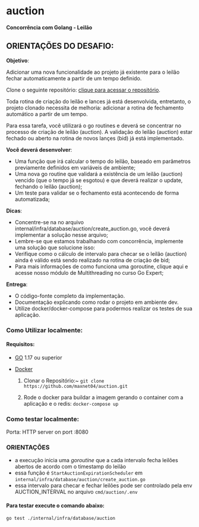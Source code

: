# auction

**Concorrência com Golang - Leilão**

## ORIENTAÇÕES DO DESAFIO:

**Objetivo**:

Adicionar uma nova funcionalidade ao projeto já existente para o leilão fechar automaticamente a partir de um tempo definido.

Clone o seguinte repositório: [clique para acessar o repositório](https://github.com/devfullcycle/labs-auction-goexpert).

Toda rotina de criação do leilão e lances já está desenvolvida, entretanto, o projeto clonado necessita de melhoria: adicionar a rotina de fechamento automático a partir de um tempo.

Para essa tarefa, você utilizará o go routines e deverá se concentrar no processo de criação de leilão (auction). A validação do leilão (auction) estar fechado ou aberto na rotina de novos lançes (bid) já está implementado.

**Você deverá desenvolver**:

- Uma função que irá calcular o tempo do leilão, baseado em parâmetros previamente definidos em variáveis de ambiente;
- Uma nova go routine que validará a existência de um leilão (auction) vencido (que o tempo já se esgotou) e que deverá realizar o update, fechando o leilão (auction);
- Um teste para validar se o fechamento está acontecendo de forma automatizada;

**Dicas**:

- Concentre-se na no arquivo internal/infra/database/auction/create_auction.go, você deverá implementar a solução nesse arquivo;
- Lembre-se que estamos trabalhando com concorrência, implemente uma solução que solucione isso:
- Verifique como o cálculo de intervalo para checar se o leilão (auction) ainda é válido está sendo realizado na rotina de criação de bid;
- Para mais informações de como funciona uma goroutine, clique aqui e acesse nosso módulo de Multithreading no curso Go Expert;
 
**Entrega**:

- O código-fonte completo da implementação.
- Documentação explicando como rodar o projeto em ambiente dev.
- Utilize docker/docker-compose para podermos realizar os testes de sua aplicação.
 
### Como Utilizar localmente:

#### Requisitos:

- [GO](https://golang.org/doc/insttall) 1.17 ou superior
- [Docker](https://docs.docker.com/get-docker/)

  1. Clonar o Repositório:~
  ```git clone https://github.com/maxnet04/auction.git```


  2. Rode o docker para buildar a imagem gerando o container com a aplicação e o redis:
  ```docker-compose up```

### Como testar localmente:
Porta: HTTP server on port :8080

### ORIENTAÇÕES

- a execução inicia uma *goroutine* que a cada intervalo fecha leilões abertos de acordo com o timestamp do leilão
- essa função é `StartAuctionExpirationScheduler` em `internal/infra/database/auction/create_auction.go`
- essa intervalo para checar e fechar leilões pode ser controlado pela env AUCTION_INTERVAL no arquivo `cmd/auction/.env`


#### Para testar execute o comando abaixo:

```go test ./internal/infra/database/auction ```
